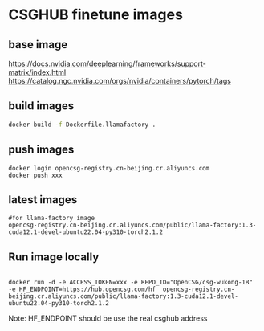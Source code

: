 # CSGHUB finetune images

## base image
https://docs.nvidia.com/deeplearning/frameworks/support-matrix/index.html
https://catalog.ngc.nvidia.com/orgs/nvidia/containers/pytorch/tags

## build images
```bash
docker build -f Dockerfile.llamafactory .
```

## push images
```
docker login opencsg-registry.cn-beijing.cr.aliyuncs.com
docker push xxx
```
## latest images
```
#for llama-factory image
opencsg-registry.cn-beijing.cr.aliyuncs.com/public/llama-factory:1.3-cuda12.1-devel-ubuntu22.04-py310-torch2.1.2
```
## Run image locally
```

docker run -d -e ACCESS_TOKEN=xxx -e REPO_ID="OpenCSG/csg-wukong-1B"  -e HF_ENDPOINT=https://hub.opencsg.com/hf  opencsg-registry.cn-beijing.cr.aliyuncs.com/public/llama-factory:1.3-cuda12.1-devel-ubuntu22.04-py310-torch2.1.2

```
Note: HF_ENDPOINT should be use the real csghub address


